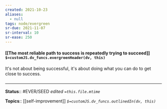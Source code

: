 ```yaml
---
created: 2021-10-23
aliases:
  - null
tags: node/evergreen
sr-due: 2021-11-07
sr-interval: 10
sr-ease: 250
---
```

#### [[The most reliable path to success is repeatedly trying to succeed]] `$=customJS.dv_funcs.evergreenHeader(dv, this)`

It's not about being successful, it's about doing what you can do to get close to success.

### <hr class="footnote"/>

**Status**:: #EVER/SEED
*edited `=this.file.mtime`*

**Topics**:: [[self-improvement]]
*`$=customJS.dv_funcs.outlinedIn(dv, this)`*

